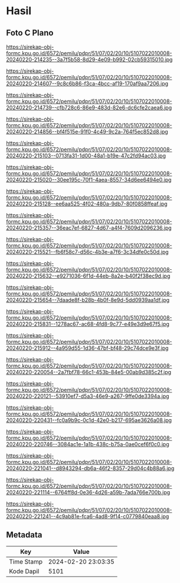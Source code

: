 # Hasil

## Foto C Plano

https://sirekap-obj-formc.kpu.go.id/6572/pemilu/pdpr/51/07/02/20/10/5107022010008-20240220-214235--3a7f5b58-8d29-4e09-b992-02cb59315010.jpg

https://sirekap-obj-formc.kpu.go.id/6572/pemilu/pdpr/51/07/02/20/10/5107022010008-20240220-214607--9c8c6b86-f3ca-4bcc-af19-170af9aa7206.jpg

https://sirekap-obj-formc.kpu.go.id/6572/pemilu/pdpr/51/07/02/20/10/5107022010008-20240220-214739--cfb728c6-86e9-483d-82e6-dc6cfe2caea6.jpg

https://sirekap-obj-formc.kpu.go.id/6572/pemilu/pdpr/51/07/02/20/10/5107022010008-20240220-214856--bf4f515e-91f0-4c49-9c2a-764f5ec852d8.jpg

https://sirekap-obj-formc.kpu.go.id/6572/pemilu/pdpr/51/07/02/20/10/5107022010008-20240220-215103--0713fa31-1d00-48a1-b19e-47c2fd94ac03.jpg

https://sirekap-obj-formc.kpu.go.id/6572/pemilu/pdpr/51/07/02/20/10/5107022010008-20240220-215020--30ee195c-70f1-4aea-8557-34d6ee6494e0.jpg

https://sirekap-obj-formc.kpu.go.id/6572/pemilu/pdpr/51/07/02/20/10/5107022010008-20240220-215128--ee6aa525-4f02-480a-9db7-80f0858ffeaf.jpg

https://sirekap-obj-formc.kpu.go.id/6572/pemilu/pdpr/51/07/02/20/10/5107022010008-20240220-215357--36eac7ef-6827-4d67-a4f4-7609d2096236.jpg

https://sirekap-obj-formc.kpu.go.id/6572/pemilu/pdpr/51/07/02/20/10/5107022010008-20240220-215521--fb6f58c7-d56c-4b3e-a7f6-3c34dfe0c50d.jpg

https://sirekap-obj-formc.kpu.go.id/6572/pemilu/pdpr/51/07/02/20/10/5107022010008-20240220-215632--e9271036-6f1d-44eb-8a2e-b40f2f38ec9d.jpg

https://sirekap-obj-formc.kpu.go.id/6572/pemilu/pdpr/51/07/02/20/10/5107022010008-20240220-215654--7daade8f-b28b-4b0f-8e9d-5dd0939aa1df.jpg

https://sirekap-obj-formc.kpu.go.id/6572/pemilu/pdpr/51/07/02/20/10/5107022010008-20240220-215831--1278ac67-ac68-4fd8-9c77-e49e3d9e67f5.jpg

https://sirekap-obj-formc.kpu.go.id/6572/pemilu/pdpr/51/07/02/20/10/5107022010008-20240220-215912--4a959d55-1d36-47bf-bf48-29c74dce9e3f.jpg

https://sirekap-obj-formc.kpu.go.id/6572/pemilu/pdpr/51/07/02/20/10/5107022010008-20240220-220054--2a7fbf78-66c1-453b-84e5-00ab9d385c2f.jpg

https://sirekap-obj-formc.kpu.go.id/6572/pemilu/pdpr/51/07/02/20/10/5107022010008-20240220-220121--53910ef7-d5a3-46e9-a267-9ffe0de3394a.jpg

https://sirekap-obj-formc.kpu.go.id/6572/pemilu/pdpr/51/07/02/20/10/5107022010008-20240220-220431--fc0a9b9c-0c1d-42e0-b217-695ae3626a08.jpg

https://sirekap-obj-formc.kpu.go.id/6572/pemilu/pdpr/51/07/02/20/10/5107022010008-20240220-220746--3084ac1e-1a1b-438c-b75a-0ae0cef6f0c0.jpg

https://sirekap-obj-formc.kpu.go.id/6572/pemilu/pdpr/51/07/02/20/10/5107022010008-20240220-221041--d8943294-db6a-46f2-8357-29d04c4b88a6.jpg

https://sirekap-obj-formc.kpu.go.id/6572/pemilu/pdpr/51/07/02/20/10/5107022010008-20240220-221114--6764ff8d-0e36-4d26-a59b-7ada766e700b.jpg

https://sirekap-obj-formc.kpu.go.id/6572/pemilu/pdpr/51/07/02/20/10/5107022010008-20240220-221241--4c9ab81e-fca6-4ad8-9f14-c0779840eaa8.jpg


## Metadata

| Key        | Value               |
| ---------- | ------------------- |
| Time Stamp | 2024-02-20 23:03:35 |
| Kode Dapil | 5101                |



